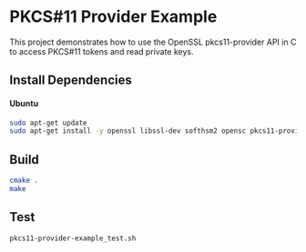 # PKCS#11 Provider Example

This project demonstrates how to use the OpenSSL pkcs11-provider API in C to access PKCS#11 tokens and read private keys.


## Install Dependencies

#### Ubuntu

```sh
sudo apt-get update
sudo apt-get install -y openssl libssl-dev softhsm2 opensc pkcs11-provider
```

## Build

```sh
cmake .
make
```

## Test

```sh
pkcs11-provider-example_test.sh
```

